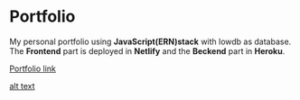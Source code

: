 # Portfolio
My personal portfolio using **JavaScript(ERN)stack** with lowdb as database.
The **Frontend** part is deployed in **Netlify** and the **Beckend** part in **Heroku**.


[Portfolio link](https://abhishekpanigrahiportfolio.netlify.app/)

[alt text](https://github.com/abhishek2chikun/Portfolio/blob/master/Screenshot%20from%202021-01-25%2000-45-59.png?raw=true "Title")
